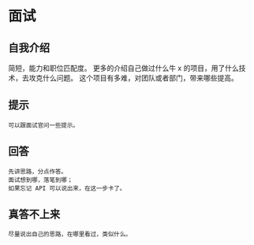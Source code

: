 # 面试

## 自我介绍

简短，能力和职位匹配度。
更多的介绍自己做过什么牛 x 的项目，用了什么技术，去攻克什么问题。
这个项目有多难，对团队或者部门，带来哪些提高。

## 提示
```
可以跟面试官问一些提示。
```

## 回答
```
先讲思路，分点作答。
面试想到哪，落笔到哪；
如果忘记 API 可以说出来，在这一步卡了。
```

## 真答不上来
```
尽量说出自己的思路，在哪里看过，类似什么。
```
